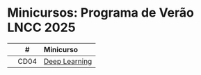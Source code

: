 # Minicursos: Programa de Verão LNCC 2025

|  | # | Minicurso |
|:---:|:---:|:---|
|  | CD04 | [Deep Learning](https://github.com/cintia-shinoda/ai/tree/main/05-LNCC-Programa-Verao-2025/CD04) | 